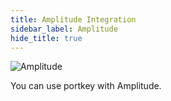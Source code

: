 ```yaml
---
title: Amplitude Integration
sidebar_label: Amplitude
hide_title: true
---
```


![Amplitude](/img/integrations/amplitude/amplitude-logo.svg)

You can use portkey with Amplitude.
